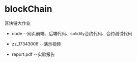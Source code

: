 # blockChain
区块链大作业

-  code         --网页前端、后端代码、solidity合约代码、合约测试代码

-  zz_17343006  --演示视频

-  report.pdf   --实验报告

